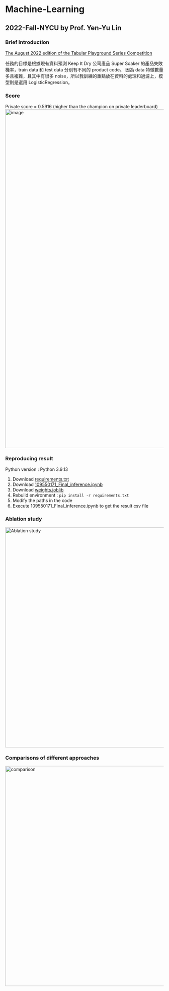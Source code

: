 # Machine-Learning
## 2022-Fall-NYCU by Prof. Yen-Yu Lin

### Brief introduction
[The August 2022 edition of the Tabular Playground Series Competition](https://www.kaggle.com/competitions/tabular-playground-series-aug-2022/overview)

任務的目標是根據現有資料預測 Keep It Dry 公司產品 Super Soaker 的產品失敗機率，train data 和 test data 分別有不同的 product code。
因為 data 特徵數量多且複雜，且其中有很多 noise，所以我訓練的重點放在資料的處理和過濾上，模型則是選用 LogisticRegression。

### Score
Private score = 0.5916 (higher than the champion on private leaderboard)
<img width="1078" alt="image" src="https://user-images.githubusercontent.com/86610644/216816526-36b51252-674b-4565-83cc-5f7b969f369d.png">

### Reproducing result
Python version : Python 3.9.13
1. Download [requirements.txt](https://github.com/moirachen1019/Machine-Learning/blob/main/Final_Project/requirements.txt)
2. Download [109550171_Final_inference.ipynb](https://github.com/moirachen1019/Machine-Learning/blob/main/Final_Project/109550171_Final_inference.ipynb)
3. Download [weights.joblib](https://reurl.cc/NGM97x)
4. Rebuild environment : `pip install -r requirements.txt`
5. Modify the paths in the code
6. Execute 109550171_Final_inference.ipynb to get the result csv file

### Ablation study
<img src="https://user-images.githubusercontent.com/86610644/211272853-5c161d21-47f7-460a-8ad4-c2ffe077f841.png" alt="Ablation study" width="700"/>

### Comparisons of different approaches
<img src="https://user-images.githubusercontent.com/86610644/211272853-5c161d21-47f7-460a-8ad4-c2ffe077f841.png" alt="comparison" width="700"/>
